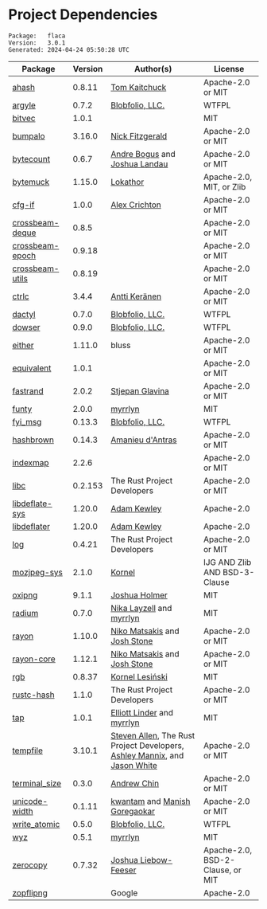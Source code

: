 # Project Dependencies
    Package:   flaca
    Version:   3.0.1
    Generated: 2024-04-24 05:50:28 UTC

| Package | Version | Author(s) | License |
| ---- | ---- | ---- | ---- |
| [ahash](https://github.com/tkaitchuck/ahash) | 0.8.11 | [Tom Kaitchuck](mailto:tom.kaitchuck@gmail.com) | Apache-2.0 or MIT |
| [argyle](https://github.com/Blobfolio/argyle) | 0.7.2 | [Blobfolio, LLC.](mailto:hello@blobfolio.com) | WTFPL |
| [bitvec](https://github.com/bitvecto-rs/bitvec) | 1.0.1 |  | MIT |
| [bumpalo](https://github.com/fitzgen/bumpalo) | 3.16.0 | [Nick Fitzgerald](mailto:fitzgen@gmail.com) | Apache-2.0 or MIT |
| [bytecount](https://github.com/llogiq/bytecount) | 0.6.7 | [Andre Bogus](mailto:bogusandre@gmail.de) and [Joshua Landau](mailto:joshua@landau.ws) | Apache-2.0 or MIT |
| [bytemuck](https://github.com/Lokathor/bytemuck) | 1.15.0 | [Lokathor](mailto:zefria@gmail.com) | Apache-2.0, MIT, or Zlib |
| [cfg-if](https://github.com/alexcrichton/cfg-if) | 1.0.0 | [Alex Crichton](mailto:alex@alexcrichton.com) | Apache-2.0 or MIT |
| [crossbeam-deque](https://github.com/crossbeam-rs/crossbeam) | 0.8.5 |  | Apache-2.0 or MIT |
| [crossbeam-epoch](https://github.com/crossbeam-rs/crossbeam) | 0.9.18 |  | Apache-2.0 or MIT |
| [crossbeam-utils](https://github.com/crossbeam-rs/crossbeam) | 0.8.19 |  | Apache-2.0 or MIT |
| [ctrlc](https://github.com/Detegr/rust-ctrlc.git) | 3.4.4 | [Antti Keränen](mailto:detegr@gmail.com) | Apache-2.0 or MIT |
| [dactyl](https://github.com/Blobfolio/dactyl) | 0.7.0 | [Blobfolio, LLC.](mailto:hello@blobfolio.com) | WTFPL |
| [dowser](https://github.com/Blobfolio/dowser) | 0.9.0 | [Blobfolio, LLC.](mailto:hello@blobfolio.com) | WTFPL |
| [either](https://github.com/rayon-rs/either) | 1.11.0 | bluss | Apache-2.0 or MIT |
| [equivalent](https://github.com/cuviper/equivalent) | 1.0.1 |  | Apache-2.0 or MIT |
| [fastrand](https://github.com/smol-rs/fastrand) | 2.0.2 | [Stjepan Glavina](mailto:stjepang@gmail.com) | Apache-2.0 or MIT |
| [funty](https://github.com/myrrlyn/funty) | 2.0.0 | [myrrlyn](mailto:self@myrrlyn.dev) | MIT |
| [fyi_msg](https://github.com/Blobfolio/fyi) | 0.13.3 | [Blobfolio, LLC.](mailto:hello@blobfolio.com) | WTFPL |
| [hashbrown](https://github.com/rust-lang/hashbrown) | 0.14.3 | [Amanieu d'Antras](mailto:amanieu@gmail.com) | Apache-2.0 or MIT |
| [indexmap](https://github.com/indexmap-rs/indexmap) | 2.2.6 |  | Apache-2.0 or MIT |
| [libc](https://github.com/rust-lang/libc) | 0.2.153 | The Rust Project Developers | Apache-2.0 or MIT |
| [libdeflate-sys](https://github.com/adamkewley/libdeflater) | 1.20.0 | [Adam Kewley](mailto:contact@adamkewley.com) | Apache-2.0 |
| [libdeflater](https://github.com/adamkewley/libdeflater) | 1.20.0 | [Adam Kewley](mailto:contact@adamkewley.com) | Apache-2.0 |
| [log](https://github.com/rust-lang/log) | 0.4.21 | The Rust Project Developers | Apache-2.0 or MIT |
| [mozjpeg-sys](https://github.com/kornelski/mozjpeg-sys.git) | 2.1.0 | [Kornel](mailto:kornel@geekhood.net) | IJG AND Zlib AND BSD-3-Clause |
| [oxipng](https://github.com/shssoichiro/oxipng) | 9.1.1 | [Joshua Holmer](mailto:jholmer.in@gmail.com) | MIT |
| [radium](https://github.com/bitvecto-rs/radium) | 0.7.0 | [Nika Layzell](mailto:nika@thelayzells.com) and [myrrlyn](mailto:self@myrrlyn.dev) | MIT |
| [rayon](https://github.com/rayon-rs/rayon) | 1.10.0 | [Niko Matsakis](mailto:niko@alum.mit.edu) and [Josh Stone](mailto:cuviper@gmail.com) | Apache-2.0 or MIT |
| [rayon-core](https://github.com/rayon-rs/rayon) | 1.12.1 | [Niko Matsakis](mailto:niko@alum.mit.edu) and [Josh Stone](mailto:cuviper@gmail.com) | Apache-2.0 or MIT |
| [rgb](https://github.com/kornelski/rust-rgb) | 0.8.37 | [Kornel Lesiński](mailto:kornel@geekhood.net) | MIT |
| [rustc-hash](https://github.com/rust-lang-nursery/rustc-hash) | 1.1.0 | The Rust Project Developers | Apache-2.0 or MIT |
| [tap](https://github.com/myrrlyn/tap) | 1.0.1 | [Elliott Linder](mailto:elliott.darfink@gmail.com) and [myrrlyn](mailto:self@myrrlyn.dev) | MIT |
| [tempfile](https://github.com/Stebalien/tempfile) | 3.10.1 | [Steven Allen](mailto:steven@stebalien.com), The Rust Project Developers, [Ashley Mannix](mailto:ashleymannix@live.com.au), and [Jason White](mailto:me@jasonwhite.io) | Apache-2.0 or MIT |
| [terminal_size](https://github.com/eminence/terminal-size) | 0.3.0 | [Andrew Chin](mailto:achin@eminence32.net) | Apache-2.0 or MIT |
| [unicode-width](https://github.com/unicode-rs/unicode-width) | 0.1.11 | [kwantam](mailto:kwantam@gmail.com) and [Manish Goregaokar](mailto:manishsmail@gmail.com) | Apache-2.0 or MIT |
| [write_atomic](https://github.com/Blobfolio/write_atomic) | 0.5.0 | [Blobfolio, LLC.](mailto:hello@blobfolio.com) | WTFPL |
| [wyz](https://github.com/myrrlyn/wyz) | 0.5.1 | [myrrlyn](mailto:self@myrrlyn.dev) | MIT |
| [zerocopy](https://github.com/google/zerocopy) | 0.7.32 | [Joshua Liebow-Feeser](mailto:joshlf@google.com) | Apache-2.0, BSD-2-Clause, or MIT |
| [zopflipng](https://github.com/google/zopfli) | | Google | Apache-2.0 |
